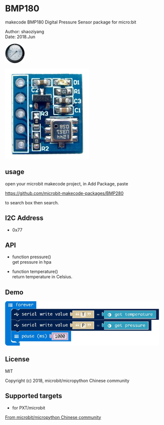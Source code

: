 # BMP180

makecode BMP180 Digital Pressure Sensor package for micro:bit  

Author: shaoziyang  
Date:   2018.Jun  

![](icon.png)  
  
![](bmp180.jpg)

## usage

open your microbit makecode project, in Add Package, paste  

https://github.com/microbit-makecode-packages/BMP280  

to search box then search.

## I2C Address  

- 0x77  

## API

- function pressure()  
get pressure in hpa  

- function temperature()  
return temperature in Celsius.


## Demo

![](demo.jpg)

## License

MIT

Copyright (c) 2018, microbit/micropython Chinese community  

## Supported targets

* for PXT/microbit


[From microbit/micropython Chinese community](http://www.micropython.org.cn)
